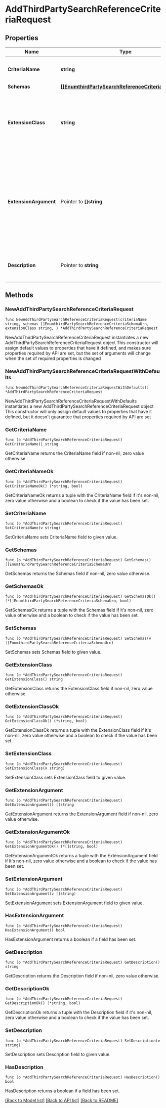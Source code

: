 # AddThirdPartySearchReferenceCriteriaRequest

## Properties

Name | Type | Description | Notes
------------ | ------------- | ------------- | -------------
**CriteriaName** | **string** | Name of the new Search Reference Criteria | 
**Schemas** | [**[]EnumthirdPartySearchReferenceCriteriaSchemaUrn**](EnumthirdPartySearchReferenceCriteriaSchemaUrn.md) |  | 
**ExtensionClass** | **string** | The fully-qualified name of the Java class providing the logic for the Third Party Search Reference Criteria. | 
**ExtensionArgument** | Pointer to **[]string** | The set of arguments used to customize the behavior for the Third Party Search Reference Criteria. Each configuration property should be given in the form &#39;name&#x3D;value&#39;. | [optional] 
**Description** | Pointer to **string** | A description for this Search Reference Criteria | [optional] 

## Methods

### NewAddThirdPartySearchReferenceCriteriaRequest

`func NewAddThirdPartySearchReferenceCriteriaRequest(criteriaName string, schemas []EnumthirdPartySearchReferenceCriteriaSchemaUrn, extensionClass string, ) *AddThirdPartySearchReferenceCriteriaRequest`

NewAddThirdPartySearchReferenceCriteriaRequest instantiates a new AddThirdPartySearchReferenceCriteriaRequest object
This constructor will assign default values to properties that have it defined,
and makes sure properties required by API are set, but the set of arguments
will change when the set of required properties is changed

### NewAddThirdPartySearchReferenceCriteriaRequestWithDefaults

`func NewAddThirdPartySearchReferenceCriteriaRequestWithDefaults() *AddThirdPartySearchReferenceCriteriaRequest`

NewAddThirdPartySearchReferenceCriteriaRequestWithDefaults instantiates a new AddThirdPartySearchReferenceCriteriaRequest object
This constructor will only assign default values to properties that have it defined,
but it doesn't guarantee that properties required by API are set

### GetCriteriaName

`func (o *AddThirdPartySearchReferenceCriteriaRequest) GetCriteriaName() string`

GetCriteriaName returns the CriteriaName field if non-nil, zero value otherwise.

### GetCriteriaNameOk

`func (o *AddThirdPartySearchReferenceCriteriaRequest) GetCriteriaNameOk() (*string, bool)`

GetCriteriaNameOk returns a tuple with the CriteriaName field if it's non-nil, zero value otherwise
and a boolean to check if the value has been set.

### SetCriteriaName

`func (o *AddThirdPartySearchReferenceCriteriaRequest) SetCriteriaName(v string)`

SetCriteriaName sets CriteriaName field to given value.


### GetSchemas

`func (o *AddThirdPartySearchReferenceCriteriaRequest) GetSchemas() []EnumthirdPartySearchReferenceCriteriaSchemaUrn`

GetSchemas returns the Schemas field if non-nil, zero value otherwise.

### GetSchemasOk

`func (o *AddThirdPartySearchReferenceCriteriaRequest) GetSchemasOk() (*[]EnumthirdPartySearchReferenceCriteriaSchemaUrn, bool)`

GetSchemasOk returns a tuple with the Schemas field if it's non-nil, zero value otherwise
and a boolean to check if the value has been set.

### SetSchemas

`func (o *AddThirdPartySearchReferenceCriteriaRequest) SetSchemas(v []EnumthirdPartySearchReferenceCriteriaSchemaUrn)`

SetSchemas sets Schemas field to given value.


### GetExtensionClass

`func (o *AddThirdPartySearchReferenceCriteriaRequest) GetExtensionClass() string`

GetExtensionClass returns the ExtensionClass field if non-nil, zero value otherwise.

### GetExtensionClassOk

`func (o *AddThirdPartySearchReferenceCriteriaRequest) GetExtensionClassOk() (*string, bool)`

GetExtensionClassOk returns a tuple with the ExtensionClass field if it's non-nil, zero value otherwise
and a boolean to check if the value has been set.

### SetExtensionClass

`func (o *AddThirdPartySearchReferenceCriteriaRequest) SetExtensionClass(v string)`

SetExtensionClass sets ExtensionClass field to given value.


### GetExtensionArgument

`func (o *AddThirdPartySearchReferenceCriteriaRequest) GetExtensionArgument() []string`

GetExtensionArgument returns the ExtensionArgument field if non-nil, zero value otherwise.

### GetExtensionArgumentOk

`func (o *AddThirdPartySearchReferenceCriteriaRequest) GetExtensionArgumentOk() (*[]string, bool)`

GetExtensionArgumentOk returns a tuple with the ExtensionArgument field if it's non-nil, zero value otherwise
and a boolean to check if the value has been set.

### SetExtensionArgument

`func (o *AddThirdPartySearchReferenceCriteriaRequest) SetExtensionArgument(v []string)`

SetExtensionArgument sets ExtensionArgument field to given value.

### HasExtensionArgument

`func (o *AddThirdPartySearchReferenceCriteriaRequest) HasExtensionArgument() bool`

HasExtensionArgument returns a boolean if a field has been set.

### GetDescription

`func (o *AddThirdPartySearchReferenceCriteriaRequest) GetDescription() string`

GetDescription returns the Description field if non-nil, zero value otherwise.

### GetDescriptionOk

`func (o *AddThirdPartySearchReferenceCriteriaRequest) GetDescriptionOk() (*string, bool)`

GetDescriptionOk returns a tuple with the Description field if it's non-nil, zero value otherwise
and a boolean to check if the value has been set.

### SetDescription

`func (o *AddThirdPartySearchReferenceCriteriaRequest) SetDescription(v string)`

SetDescription sets Description field to given value.

### HasDescription

`func (o *AddThirdPartySearchReferenceCriteriaRequest) HasDescription() bool`

HasDescription returns a boolean if a field has been set.


[[Back to Model list]](../README.md#documentation-for-models) [[Back to API list]](../README.md#documentation-for-api-endpoints) [[Back to README]](../README.md)


